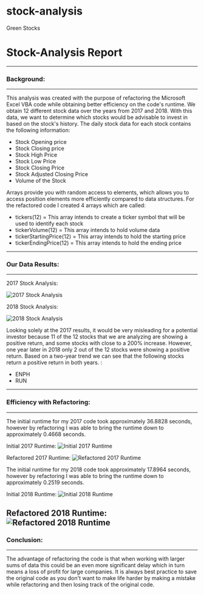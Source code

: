 # stock-analysis
Green Stocks
# Stock-Analysis Report
---

### Background:

---

This analysis was created with the purpose of refactoring the Microsoft Excel VBA code while obtaining better efficiency on the code's runtime. We obtain 12 different stock data over the years from 2017 and 2018. With this data, we want to determine which stocks would be advisable to invest in based on the stock's history. The daily stock data for each stock contains the following information: 

- Stock Opening price
- Stock Closing price 
- Stock High Price
- Stock Low Price
- Stock Closing Price 
- Stock Adjusted Closing Price
- Volume of the Stock


Arrays provide you with random access to elements, which allows you to access position elements more efficiently compared to data structures. For the refactored code I created 4 arrays which are called: 

- tickers(12) = This array intends to create a ticker symbol that will be used to identify each stock
- tickerVolume(12) = This array intends to hold volume data
- tickerStartingPrice(12) = This array intends to hold the starting price 
- tickerEndingPrice(12) = This array intends to hold the ending price 

---

### Our Data Results: 

---

2017 Stock Analysis:

![2017 Stock Analysis](https://i.ibb.co/5GZJkyM/2017-Stock-Analysis.png)

2018 Stock Analysis:

![2018 Stock Analysis](https://i.ibb.co/YQk6mY0/2018-Stock-Analysis.png)



Looking solely at the 2017 results, it would be very misleading for a potential investor because 11 of the 12 stocks that we are analyzing are showing a positive return, and some stocks with close to a 200% increase. However, one year later in 2018 only 2 out of the 12 stocks were showing a positive return. Based on a two-year trend we can see that the following stocks return a positive return in both years. : 

- ENPH 
- RUN

---

### Efficiency with Refactoring: 
---

The initial runtime for my 2017 code took approximately 36.8828 seconds, however by refactoring I was able to bring the runtime down to approximately 0.4668 seconds. 

Initial 2017 Runtime:
![Initial 2017 Runtime](https://i.ibb.co/B4SkGxP/2017-Intial-Speed.png)

Refactored 2017 Runtime: 
![Refactored 2017 Runtime](https://i.ibb.co/wctYhr1/2017-Refactored-Speed.png)

The initial runtime for my 2018 code took approximately 17.8964 seconds, however by refactoring I was able to bring the runtime down to approximately 0.2519 seconds. 

Initial 2018 Runtime:
![Initial 2018 Runtime](https://i.ibb.co/B4SkGxP/2017-Intial-Speed.png)

Refactored 2018 Runtime: 
![Refactored 2018 Runtime](https://i.ibb.co/ZmbtqBc/2018-Refactored-Speed.png)
----

### Conclusion: 

---
 
The advantage of refactoring the code is that when working with larger sums of data this could be an even more significant delay which in turn means a loss of profit for large companies. It is always best practice to save the original code as you don't want to make life harder by making a mistake while refactoring and then losing track of the original code. 
